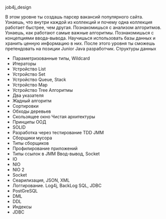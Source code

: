 job4j_design

В этом уровне ты создашь парсер вакансий популярного сайта. Узнаешь, что внутри каждой из коллекций и почему одна коллекция работает быстрее, чем другая. Познакомишься с анализом алгоритмов. Узнаешь, как работают самые важные алгоритмы. Познакомишься с концепциями ввода-вывода. Научишься использовать базы данных и хранить ценную информацию в них.
После этого уровня ты сможешь претендовать на позиции Junior Java разработчик.
Структуры данных

- Параметризованные типы, Wildcard
- Итераторы
- Устройство List
- Устройство Set
- Устройство Queue, Stack
- Устройство Map
- Устройство Tree
  Алгоритмы
- Два указателя
- Жадный алгоритм
- Сортировки
- Обходы деревьев
- Скользящее окно
  Чистая архитектуры
- Принципы ООД
- SOLID
- Разработка через тестирование TDD
  JMM
- Сборщики мусора
- Типы сборщиков
- Профилирование приложений
- Типы ссылок в JMM
  Ввод-вывод, Socket
- IO
- NIO
- NIO 2
- Socket
- Сеарилизация, JSON, XML
- Логгирование. Log4j, BackLog
  SQL, JDBC
- PostGreSQL
- DML
- DDL
- Индексы
- JDBC